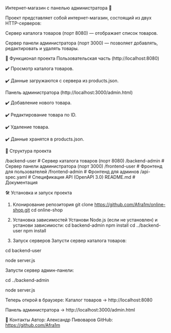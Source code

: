 Интернет-магазин с панелью администратора 🛒

Проект представляет собой интернет-магазин, состоящий из двух HTTP-серверов:

Сервер каталога товаров (порт 8080) — отображает список товаров.

Сервер панели администратора (порт 3000) — позволяет добавлять, редактировать и удалять товары.

🚀 Функционал проекта
Пользовательская часть (http://localhost:8080)

✔️ Просмотр каталога товаров.

✔️ Данные загружаются с сервера из products.json.

Панель администратора (http://localhost:3000/admin.html)

✔️ Добавление нового товара.

✔️ Редактирование товара по ID.

✔️ Удаление товара.

✔️ Данные хранятся в products.json.

📂 Структура проекта

/backend-user      # Сервер каталога товаров (порт 8080)
/backend-admin     # Сервер панели администратора (порт 3000)
/frontend-user     # Фронтенд для пользователей
/frontend-admin    # Фронтенд для админов
/api-spec.yaml     # Спецификация API (OpenAPI 3.0)
README.md          # Документация

🛠️ Установка и запуск проекта
1. Клонирование репозитория
git clone https://github.com/Afra1m/online-shop.git
cd online-shop

2. Установка зависимостей
Установи Node.js (если не установлен) и установи зависимости:
cd backend-admin
npm install
cd ../backend-user
npm install

3. Запуск серверов
Запусти сервер каталога товаров:

cd backend-user

node server.js

Запусти сервер админ-панели:

cd ../backend-admin

node server.js

Теперь открой в браузере:
Каталог товаров → http://localhost:8080

Панель администратора → http://localhost:3000/admin.html

📌 Контакты
Автор:  Александр Пивоваров
GitHub: https://github.com/Afra1m
